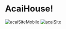 # AcaiHouse!
![acaiSiteMobile](https://github.com/user-attachments/assets/e5cdcf94-2a4e-424d-b222-d735ff02f3cc)
![acaiSite](https://github.com/user-attachments/assets/e65d4ff6-39bf-4e6d-9bfe-807190ec1a85)
